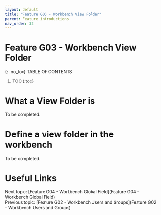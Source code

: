 ```yaml
---
layout: default
title: "Feature G03 - Workbench View Folder"
parent: Feature introductions
nav_order: 32
---
```


# Feature G03 - Workbench View Folder
{: .no_toc}
TABLE OF CONTENTS 
1. TOC
{:toc}  

# What a View Folder is
To be completed.  
  
# Define a view folder in the workbench
To be completed.  
  


# Useful Links
Next topic: [Feature G04 - Workbench Global Field](Feature G04 - Workbench Global Field)  
Previous topic: [Feature G02 - Workbench Users and Groups](Feature G02 - Workbench Users and Groups)  
